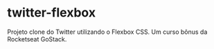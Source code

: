 # twitter-flexbox
Projeto clone do Twitter utilizando o Flexbox CSS. Um curso bônus da Rocketseat GoStack.
